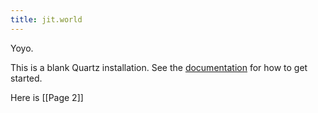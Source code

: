 ```yaml
---
title: jit.world
---
```

Yoyo.



This is a blank Quartz installation.
See the [documentation](https://quartz.jzhao.xyz) for how to get started.


Here is [[Page 2]]